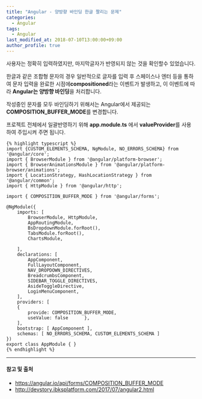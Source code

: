 ```yaml
---
title: "Angular - 양방향 바인딩 한글 짤리는 문제"
categories: 
  - Angular
tags:
  - Angular
last_modified_at: 2018-07-10T13:00:00+09:00
author_profile: true
---
```

사용자는 정확히 입력하였지만, 마지막글자가 반영되지 않는 것을 확인할수 있었습니다.

한글과 같은 조합형 문자의 경우 일반적으로 글자를 입력 후 스페이스나 엔터 등을 통하여 문자 입력을 완료한 시점에**compositioned**라는 이벤트가 발생하고, 이 이벤트에 따라 **Angular는 양방향 바인딩**을 처리합니다.

작성중인 문자를 모두 바인딩하기 위해서는 Angular에서 제공되는 **COMPOSITION_BUFFER_MODE**를 변경합니다.

프로젝트 전체에서 일괄반영하기 위해 **app.module.ts** 에서 **valueProvider**를 사용하여 주입시켜 주면 됩니다.

    {% highlight typescript %}
    import {CUSTOM_ELEMENTS_SCHEMA, NgModule, NO_ERRORS_SCHEMA} from '@angular/core';
    import { BrowserModule } from '@angular/platform-browser';
    import { BrowserAnimationsModule } from '@angular/platform-browser/animations';
    import { LocationStrategy, HashLocationStrategy } from '@angular/common';
    import { HttpModule } from '@angular/http';

    import { COMPOSITION_BUFFER_MODE } from '@angular/forms';

    @NgModule({
        imports: [
            BrowserModule, HttpModule,
            AppRoutingModule,
            BsDropdownModule.forRoot(),
            TabsModule.forRoot(),
            ChartsModule,
        
        ],
        declarations: [
            AppComponent,
            FullLayoutComponent,
            NAV_DROPDOWN_DIRECTIVES,
            BreadcrumbsComponent,
            SIDEBAR_TOGGLE_DIRECTIVES,
            AsideToggleDirective,
            LoginMenuComponent,
        ],
        providers: [
        {
            provide: COMPOSITION_BUFFER_MODE,
            useValue: false      },
        ],
        bootstrap: [ AppComponent ],
        schemas: [ NO_ERRORS_SCHEMA, CUSTOM_ELEMENTS_SCHEMA ]
    })
    export class AppModule { }
    {% endhighlight %}


---
#### 참고 및 출처

- https://angular.io/api/forms/COMPOSITION_BUFFER_MODE
- http://devstory.ibksplatform.com/2017/07/angular2.html